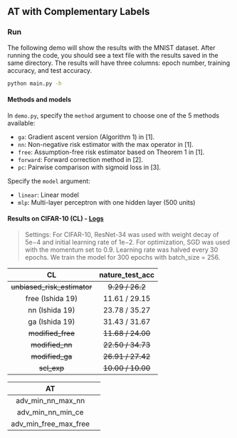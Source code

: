 ## AT with Complementary Labels

### Run
The following demo will show the results with the MNIST dataset.  After running the code, you should see a text file with the results saved in the same directory.  The results will have three columns: epoch number, training accuracy, and test accuracy.

```bash
python main.py -h
```

#### Methods and models
In `demo.py`, specify the `method` argument to choose one of the 5 methods available:

- `ga`: Gradient ascent version (Algorithm 1) in [1].
- `nn`: Non-negative risk estimator with the max operator in [1].
- `free`: Assumption-free risk estimator based on Theorem 1 in [1].
- `forward`: Forward correction method in [2].
- `pc`: Pairwise comparison with sigmoid loss in [3].

Specify the `model` argument:

- `linear`: Linear model
- `mlp`: Multi-layer perceptron with one hidden layer (500 units)

#### Results on CIFAR-10 (CL) - [Logs](https://drive.google.com/drive/folders/1EhzJDNdAbWm6yGQ8yev128leVsjXji3p?usp=sharing)

> Settings: For CIFAR-10, ResNet-34 was used with weight decay of 5e−4 and initial learning rate of 1e−2. For optimization, SGD was used with the momentum set to 0.9. Learning rate was halved every 30 epochs. We train the model for 300 epochs with batch_size = 256.

|             CL              |  nature_test_acc  |
| :-------------------------: | :---------------: |
| ~~unbiased_risk_estimator~~ |  ~~9.29 / 26.2~~  |
|      free (Ishida 19)       |   11.61 / 29.15   |
|       nn (Ishida 19)        |   23.78 / 35.27   |
|       ga (Ishida 19)        |   31.43 / 31.67   |
|      ~~modified_free~~      | ~~11.68 / 24.00~~ |
|       ~~modified_nn~~       | ~~22.50 / 34.73~~ |
|       ~~modified_ga~~       | ~~26.91 / 27.42~~ |
|         ~~scl_exp~~         | ~~10.00 / 10.00~~ |



|           **AT**            |                   |
| :-------------------------: | :---------------: |
|      adv_min_nn_max_nn      |                   |
|      adv_min_nn_min_ce      |                   |
|    adv_min_free_max_free    |                   |
